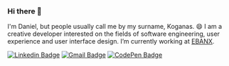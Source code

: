 ### Hi there 👋

I'm Daniel, but people usually call me by my surname, Koganas. 😄 I am a creative developer interested on the fields of software engineering, user experience and user interface design. I’m currently working at [EBANX](https://github.com/ebanx).

[![Linkedin Badge](https://img.shields.io/badge/-LinkedIn-blue?style=for-the-badge&logo=Linkedin&logoColor=white&link=https://www.linkedin.com/in/koganas/)](https://www.linkedin.com/in/koganas/)
[![Gmail Badge](https://img.shields.io/badge/-Gmail-D14836?style=for-the-badge&logo=Gmail&logoColor=white&link=mailto:danielsank@gmail.com)](mailto:danielsank@gmail.com)
[![CodePen Badge](https://img.shields.io/badge/-CodePen-000?style=for-the-badge&logo=CodePen&logoColor=white&link=https://codepen.io/koganas)](https://codepen.io/koganas)


<!--

### Dev Stack Experience

#### 👨‍💻 App and Data
[![JavaScript Badge](https://img.shields.io/badge/-JavaScript-F7DF1E?style=flat-square&logo=JavaScript&logoColor=black&link=https://developer.mozilla.org/en-US/docs/Web/JavaScript)](https://developer.mozilla.org/en-US/docs/Web/JavaScript)
[![React Badge](https://img.shields.io/badge/-React-61DAFB?style=flat-square&logo=React&logoColor=20232a&link=https://reactjs.org)](https://reactjs.org)
[![Vue Badge](https://img.shields.io/badge/-Vue.js-4FC08D?style=flat-square&logo=Vue.js&logoColor=white&link=https://vuejs.org/)](https://vuejs.org/)
[![Angular Badge](https://img.shields.io/badge/-Angular-DD0031?style=flat-square&logo=Angular&logoColor=white&link=https://angular.io/)](https://angular.io/)
[![HTML5 Badge](https://img.shields.io/badge/-HTML5-E34F26?style=flat-square&logo=HTML5&logoColor=white&link=https://developer.mozilla.org/pt-BR/docs/Web/HTML/HTML5)](https://developer.mozilla.org/pt-BR/docs/Web/HTML/HTML5)
[![CSS3 Badge](https://img.shields.io/badge/-CSS3-1572B6?style=flat-square&logo=CSS3&logoColor=white&link=https://www.w3schools.com/css/)](https://www.w3schools.com/css/)

[![PHP Badge](https://img.shields.io/badge/-PHP-777BB4?style=flat-square&logo=PHP&logoColor=white&link=https://www.php.net/)](https://www.php.net/)
[![Rails Badge](https://img.shields.io/badge/-Rails-336791?style=flat-square&logo=Ruby%20on%20Rails&logoColor=white&link=https://rubyonrails.org/)](https://rubyonrails.org/)
[![MySQL Badge](https://img.shields.io/badge/-MySQL-4479A1?style=flat-square&logo=MySQL&logoColor=white&link=https://www.mysql.com/)](https://www.mysql.com/)
[![PostgreSQL Badge](https://img.shields.io/badge/-PostgreSQL-336791?style=flat-square&logo=PostgreSQL&logoColor=white&link=https://www.postgresql.org/)](https://www.postgresql.org/)
[![GraphQL Badge](https://img.shields.io/badge/-GraphQL-E10098?style=flat-square&logo=GraphQL&logoColor=white&link=https://graphql.org/)](https://graphql.org/)
[![Node.js Badge](https://img.shields.io/badge/-Node.js-339933?style=flat-square&logo=Node.js&logoColor=white&link=https://nodejs.org/)](https://nodejs.org/)
[![Wordpress Badge](https://img.shields.io/badge/-Wordpress-21759B?style=flat-square&logo=Wordpress&logoColor=white&link=https://wordpress.org/)](https://wordpress.org/)

#### 🛠️ Dev Tools and Utilities
[![PostCSS Badge](https://img.shields.io/badge/-PostCSS-DD3A0A?style=flat-square&logo=PostCSS&logoColor=white&link=https://postcss.org/)](https://postcss.org/)
[![jQuery Badge](https://img.shields.io/badge/-jQuery-0769AD?style=flat-square&logo=jQuery&logoColor=white&link=https://jquery.com/)](https://jquery.com/)
[![Bootstrap Badge](https://img.shields.io/badge/-Bootstrap-7952B3?style=flat-square&logo=Bootstrap&logoColor=white&link=https://getbootstrap.com/)](https://getbootstrap.com/)
[![Postman Badge](https://img.shields.io/badge/-Postman-FF6C37?style=flat-square&logo=Postman&logoColor=white&link=https://www.postman.com/)](https://www.postman.com/)
[![D3.js Badge](https://img.shields.io/badge/-D3.js-F9A03C?style=flat-square&logo=D3.js&logoColor=white&link=https://d3js.org/)](https://d3js.org/)

#### ⚙️ Dev Ops
[![GitHub Badge](https://img.shields.io/badge/-GitHub-000?style=flat-square&logo=GitHub&logoColor=white&link=https://github.com/)](https://github.com/)
[![Bitbucket Badge](https://img.shields.io/badge/-Bitbucket-0052CC?style=flat-square&logo=Bitbucket&logoColor=white&link=https://bitbucket.org/)](https://bitbucket.org/)
[![GitLab Badge](https://img.shields.io/badge/-GitLab-FCA121?style=flat-square&logo=GitLab&logoColor=white&link=https://gitlab.com/)](https://gitlab.com/)
[![Cloud Badge](https://img.shields.io/badge/-Google%20Cloud-4285F4?style=flat-square&logo=Google%20Cloud&logoColor=white&link=https://cloud.google.com/)](https://cloud.google.com/)
[![Docker Badge](https://img.shields.io/badge/-Docker-2496ED?style=flat-square&logo=Docker&logoColor=white&link=https://www.docker.com/)](https://www.docker.com/)

#### 🎨 Design Tools
[![Figma Badge](https://img.shields.io/badge/-Figma-F24E1E?style=flat-square&logo=Figma&logoColor=white&link=https://www.figma.com/)](https://www.figma.com/)
[![Sketch Badge](https://img.shields.io/badge/-Sketch-F7B500?style=flat-square&logo=Sketch&logoColor=black&link=https://www.sketch.com/)](https://www.sketch.com/)
[![InVision Badge](https://img.shields.io/badge/-InVision-FF3366?style=flat-square&logo=InVision&logoColor=white&link=https://www.invision.com/)](https://www.invision.com/)
[![Photoshop Badge](https://img.shields.io/badge/-Photoshop-31A8FF?style=flat-square&logo=Adobe%20Photoshop&logoColor=white&link=https://www.adobe.com/products/photoshop.html)](https://www.adobe.com/products/photoshop.html)
[![Illustrator Badge](https://img.shields.io/badge/-Illustrator-FF9A00?style=flat-square&logo=Adobe%20Illustrator&logoColor=white&link=https://www.adobe.com/products/illustrator.html)](https://www.adobe.com/products/illustrator.html)
[![InDesign Badge](https://img.shields.io/badge/-InDesign-FF3366?style=flat-square&logo=Adobe%20InDesign&logoColor=white&link=https://www.adobe.com/products/indesign.html)](https://www.adobe.com/products/indesign.html)

#### 📅 Management Tools
[![Trello Badge](https://img.shields.io/badge/-Trello-0079BF?style=flat-square&logo=Trello&logoColor=white&link=https://www.trello.com/)](https://www.trello.com/)
[![Notion Badge](https://img.shields.io/badge/-Notion-000?style=flat-square&logo=Notion&logoColor=white&link=https://www.notion.so/)](https://www.notion.so/)
[![Jira Badge](https://img.shields.io/badge/-Jira-0052CC?style=flat-square&logo=Jira%20Software&logoColor=white&link=https://www.atlassian.com/br/software/jira)](https://www.atlassian.com/br/software/jira)

- 🔭 I’m currently working on ...
- 🌱 I’m currently learning ...
- 👯 I’m looking to collaborate on ...
- 🤔 I’m looking for help with ...
- 💬 Ask me about ...
- 📫 How to reach me: ...
- 😄 Pronouns: ...
- ⚡ Fun fact: ...
-->
